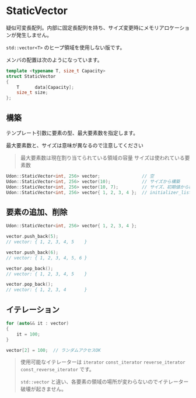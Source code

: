 # StaticVector

疑似可変長配列。内部に固定長配列を持ち、サイズ変更時にメモリアロケーションが発生しません。

`std::vector<T>` のヒープ領域を使用しない版です。

メンバの配置は次のようになっています。

```cpp
template <typename T, size_t Capacity>
struct StaticVector
{
    T      data[Capacity];
    size_t size;
};
```

## 構築

テンプレート引数に要素の型、最大要素数を指定します。

最大要素数と、サイズは意味が異なるので注意してください

> 最大要素数は現在割り当てられている領域の容量
> サイズは使われている要素数

```cpp
Udon::StaticVector<int, 256> vector;                // 空
Udon::StaticVector<int, 256> vector(10);            // サイズから構築
Udon::StaticVector<int, 256> vector(10, 7);         // サイズ、初期値から構築
Udon::StaticVector<int, 256> vector{ 1, 2, 3, 4 };  // initializer_list から構築
```

## 要素の追加、削除

```cpp
Udon::StaticVector<int, 256> vector{ 1, 2, 3, 4 };

vector.push_back(5);
// vector: { 1, 2, 3, 4, 5    }

vector.push_back(6);
// vector: { 1, 2, 3, 4, 5, 6 }

vector.pop_back();
// vector: { 1, 2, 3, 4, 5    }

vector.pop_back();
// vector: { 1, 2, 3, 4       }
```

## イテレーション

```cpp
for (auto&& it : vector)
{
    it = 100;
}
```

```cpp
vector[2] = 100;  // ランダムアクセスOK
```

> 使用可能なイテレーターは `iterator` `const_iterator` `reverse_iterator` `const_reverse_iterator` です。
>
> `std::vector` と違い、各要素の領域の場所が変わらないのでイテレーター破壊が起きません。
